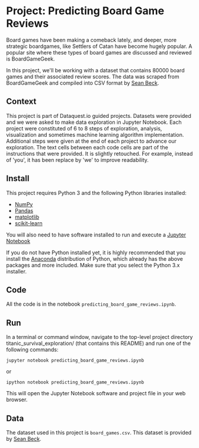 # Project: Predicting Board Game Reviews

Board games have been making a comeback lately, and deeper, more strategic boardgames, like Settlers of Catan have become hugely popular. A popular site where these types of board games are discussed and reviewed is BoardGameGeek.

In this project, we'll be working with a dataset that contains 80000 board games and their associated review scores. The data was scraped from BoardGameGeek and compiled into CSV format by [Sean Beck](https://github.com/ThaWeatherman/scrapers/blob/master/boardgamegeek/games.csv). 

## Context 
This project is part of Dataquest.io guided projects. Datasets were provided and we were asked to make data exploration in Jupyter Notebook. Each project were constituted of 6 to 8 steps of exploration, analysis, visualization and sometimes machine learning algorithm implementation. Additional steps were given at the end of each project to advance our exploration. The text cells between each code cells are part of the instructions that were provided. It is slightly retouched. For example, instead of 'you', it has been replace by 'we' to improve readability. 

## Install
This project requires Python 3 and the following Python libraries installed:

- [NumPy](http://www.numpy.org/)
- [Pandas](http://pandas.pydata.org)
- [matplotlib](http://matplotlib.org/)
- [scikit-learn](http://scikit-learn.org/stable/)

You will also need to have software installed to run and execute a [Jupyter Notebook](http://ipython.org/notebook.html)

If you do not have Python installed yet, it is highly recommended that you install the [Anaconda](http://continuum.io/downloads) distribution of Python, which already has the above packages and more included. Make sure that you select the Python 3.x installer.

## Code
All the code is in the notebook `predicting_board_game_reviews.ipynb`.

## Run
In a terminal or command window, navigate to the top-level project directory titanic_survival_exploration/ (that contains this README) and run one of the following commands:

```
jupyter notebook predicting_board_game_reviews.ipynb
```

or
```
ipython notebook predicting_board_game_reviews.ipynb
```
This will open the Jupyter Notebook software and project file in your web browser.

## Data
The dataset used in this project is `board_games.csv`. This dataset is provided by  [Sean Beck](https://github.com/ThaWeatherman/scrapers/blob/master/boardgamegeek/games.csv).

